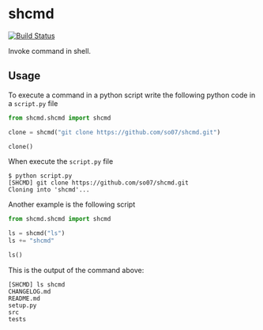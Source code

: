 # shcmd

[![Build Status](https://travis-ci.com/so07/shcmd.svg?token=CFvNdbNXiYKX1TcDAvWp&branch=master)](https://travis-ci.com/so07/shcmd)

Invoke command in shell.

## Usage

To execute a command in a python script write the following python code in a `script.py` file

```python
from shcmd.shcmd import shcmd

clone = shcmd("git clone https://github.com/so07/shcmd.git")

clone()
```

When execute the `script.py` file
```
$ python script.py
[SHCMD] git clone https://github.com/so07/shcmd.git
Cloning into 'shcmd'...
```

Another example is the following script
```python
from shcmd.shcmd import shcmd

ls = shcmd("ls")
ls += "shcmd"

ls()
```

This is the output of the command above:
```
[SHCMD] ls shcmd
CHANGELOG.md
README.md
setup.py
src
tests
```
